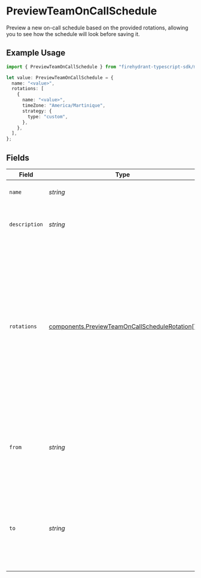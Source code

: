 # PreviewTeamOnCallSchedule

Preview a new on-call schedule based on the provided rotations, allowing you to see how the schedule will look before saving it.

## Example Usage

```typescript
import { PreviewTeamOnCallSchedule } from "firehydrant-typescript-sdk/models/components";

let value: PreviewTeamOnCallSchedule = {
  name: "<value>",
  rotations: [
    {
      name: "<value>",
      timeZone: "America/Martinique",
      strategy: {
        type: "custom",
      },
    },
  ],
};
```

## Fields

| Field                                                                                                                                                                                        | Type                                                                                                                                                                                         | Required                                                                                                                                                                                     | Description                                                                                                                                                                                  |
| -------------------------------------------------------------------------------------------------------------------------------------------------------------------------------------------- | -------------------------------------------------------------------------------------------------------------------------------------------------------------------------------------------- | -------------------------------------------------------------------------------------------------------------------------------------------------------------------------------------------- | -------------------------------------------------------------------------------------------------------------------------------------------------------------------------------------------- |
| `name`                                                                                                                                                                                       | *string*                                                                                                                                                                                     | :heavy_check_mark:                                                                                                                                                                           | The on-call schedule's name.                                                                                                                                                                 |
| `description`                                                                                                                                                                                | *string*                                                                                                                                                                                     | :heavy_minus_sign:                                                                                                                                                                           | A detailed description of the on-call schedule.                                                                                                                                              |
| `rotations`                                                                                                                                                                                  | [components.PreviewTeamOnCallScheduleRotation](../../models/components/previewteamoncallschedulerotation.md)[]                                                                               | :heavy_check_mark:                                                                                                                                                                           | An array of objects that specify rotations for the schedule. If not provided, the deprecated single-rotation parameters can be used instead, with `time_zone` and `strategy` being required. |
| `from`                                                                                                                                                                                       | *string*                                                                                                                                                                                     | :heavy_minus_sign:                                                                                                                                                                           | An ISO8601 time string specifying the start of the time window to preview. Defaults to now.                                                                                                  |
| `to`                                                                                                                                                                                         | *string*                                                                                                                                                                                     | :heavy_minus_sign:                                                                                                                                                                           | An ISO8601 time string specifying the end of the time window to preview. Defaults to two weeks from now.                                                                                     |